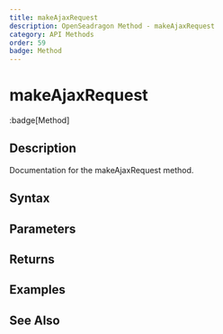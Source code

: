 ```yaml
---
title: makeAjaxRequest
description: OpenSeadragon Method - makeAjaxRequest
category: API Methods
order: 59
badge: Method
---
```


# makeAjaxRequest

:badge[Method]

## Description

Documentation for the makeAjaxRequest method.

## Syntax

## Parameters

## Returns

## Examples

## See Also
